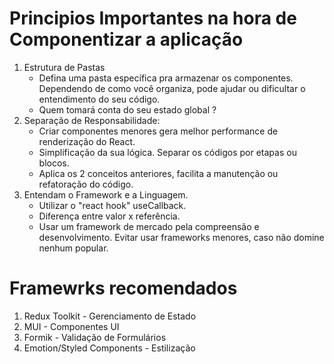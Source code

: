 # Principios Importantes na hora de Componentizar a aplicação

1. Estrutura de Pastas
    - Defina uma pasta específica pra armazenar os componentes. Dependendo de como você organiza, pode ajudar ou dificultar o entendimento do seu código.
    - Quem tomará conta do seu estado global ?
2. Separação de Responsabilidade:
    - Criar componentes menores gera melhor performance de renderização do React.
    - Simplificação da sua lógica. Separar os códigos por etapas ou blocos.
    - Aplica os 2 conceitos anteriores, facilita a manutenção ou refatoração do código.
3. Entendam o Framework e a Linguagem.
    - Utilizar o "react hook" useCallback.
    - Diferença entre valor x referência.
    - Usar um framework de mercado pela compreensão e desenvolvimento. Evitar usar frameworks menores, caso não domine nenhum popular.

# Framewrks recomendados

1. Redux Toolkit - Gerenciamento de Estado
2. MUI - Componentes UI
3. Formik - Validação de Formulários 
4. Emotion/Styled Components - Estilização

